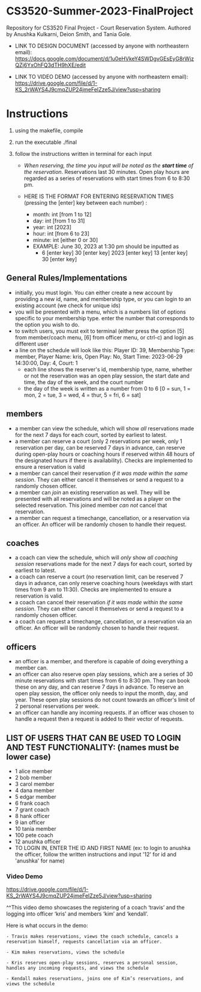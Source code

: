 # CS3520-Summer-2023-FinalProject
Repository for CS3520 Final Project - Court Reservation System.
Authored by Anushka Kulkarni, Deion Smith, and Tania Gole.

- LINK TO DESIGN DOCUMENT (accessed by anyone with northeastern email): https://docs.google.com/document/d/1u0eHVkeY4SWDgvGEsEyG8rWjzQZj6YxOhFQ3dTH9hXE/edit

- LINK TO VIDEO DEMO (accessed by anyone with northeastern email): 
https://drive.google.com/file/d/1-KS_2rWAYS4J9cmqZUP24jmeFeIZze5J/view?usp=sharing


# Instructions

1) using the makefile, compile
2) run the executable ./final
3) follow the instructions written in terminal for each input

    - _When reserving, the time you input will be noted as the **_start time_** of the reservation_. Reservations last 30 minutes. Open play hours are regarded as a series of reservations with start times from 6 to 8:30 pm. 
    
    - HERE IS THE FORMAT FOR ENTERING RESERVATION TIMES (pressing the [enter] key between each number) :
        - month: int [from 1 to 12]
        - day: int [from 1 to 31]
        - year: int [2023]
        - hour: int [from 6 to 23]
        - minute: int [either 0 or 30]
        - EXAMPLE: June 30, 2023 at 1:30 pm should be inputted as 
          - 6 [enter key] 30 [enter key] 2023 [enter key] 13 [enter key] 30 [enter key]
        
## General Rules/Implementations
- initially, you must login. You can either create a new account by providing a new id, name, and membership type, or you can login to an existing account (we check for unique ids)
- you will be presented with a menu, which is a numbers list of options specific to your membership type. enter the number that corresponds to the option
you wish to do.
- to switch users, you must exit to terminal (either press the option [5] from member/coach menu, [6] from officer menu, or ctrl-c) and login as different user
- a line on the schedule will look like this: 
  Player ID: 39, Membership Type: member, Player Name: kris, Open Play: No, Start Time: 2023-06-29 14:30:00, Day: 4, Court: 1
    - each line shows the reserver's id, membership type, name, whether or not the reservation was an open play session, the start date and time, the day of the week, and the court number
    - the day of the week is written as a number from 0 to 6 [0 = sun, 1 = mon, 2 = tue, 3 = wed, 4 = thur, 5 = fri, 6 = sat]

## members
- a member can view the schedule, which will show _all_ reservations made for the next 7 days for each court, sorted by earliest to latest. 
- a member can reserve a court (only 2 reservations per week, only 1 reservation per day, can be reserved 7 days in advance, can reserve during open-play hours or coaching hours if reserved within 48 hours of the designated hours if there is availability). Checks are implemented to ensure a reservation is valid
- a member can  cancel their reservation _if it was made within the same session_. They can either cancel it themselves or send a request to a randomly chosen officer.
- a member can _join_ an existing reservation as well. They will be presented with all reservations and will be noted as a player on the selected reservation. This joined member _can not_ cancel that reservation.
- a member can request a timechange, cancellation, or a reservation via an officer. An officer will be randomly chosen to handle their request.

## coaches
- a coach can view the schedule, which will _only_ show _all coaching session_ reservations made for the next 7 days for each court, sorted by earliest to latest. 
- a coach can reserve a court (no reservation limit, can be reserved 7 days in advance, can only reserve coaching hours (weekdays with start times from 9 am to 11:30). Checks are implemented to ensure a reservation is valid.
- a coach can cancel their reservation _if it was made within the same session_. They can either cancel it themselves or send a request to a randomly chosen officer.
- a coach can request a timechange, cancellation, or a reservation via an officer. An officer will be randomly chosen to handle their request.

## officers
- an officer is a member, and therefore is capable of doing everything a member can.
- an officer can also reserve open play sessions, which are a series of 30 minute reservations with start times from 6 to 8:30 pm. They can book these on any day, and can reserve 7 days in advance. To reserve an open play session, the officer only needs to input the month, day, and year. These open play sessions do not count towards an officer's limit of 2 personal reservations per week.
- an officer can handle any incoming requests. if an officer was chosen to handle a request then a request is added to their vector of requests. 


## LIST OF USERS THAT CAN BE USED TO LOGIN AND TEST FUNCTIONALITY: (names must be lower case)
- 1 alice member
- 2 bob member
- 3 carol member
- 4 dana member
- 5 edgar member
- 6 frank coach
- 7 grant coach
- 8 hank officer
- 9 ian officer
- 10 tania member
- 100 pete coach
- 12 anushka officer
- TO LOGIN IN, ENTER THE ID AND FIRST NAME (ex: to login to anushka the officer, follow the written instructions and input '12' for id and 'anushka' for name)

### Video Demo ###

https://drive.google.com/file/d/1-KS_2rWAYS4J9cmqZUP24jmeFeIZze5J/view?usp=sharing

^^This video demo showcases the registering of a coach ‘travis’ and the logging into officer ‘kris’ and members ‘kim’ and ‘kendall’. 

Here is what occurs in the demo: 

	- Travis makes reservations, views the coach schedule, cancels a reservation himself, requests cancellation via an officer. 
	
	- Kim makes reservations, views the schedule

	- Kris reserves open-play sessions, reserves a personal session, handles any incoming requests, and views the schedule

	- Kendall makes reservations, joins one of Kim’s reservations, and views the schedule
